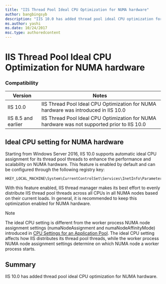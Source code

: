 ```yaml
---
title: "IIS Thread Pool Ideal CPU Optimization for NUMA hardware"
author: bangbingsyb
description: "IIS 10.0 has added thread pool ideal CPU optimization for NUMA hardware, to enhance performance and scalability."
ms.author: yashi
ms.date: 10/24/2017
msc.type: authoredcontent
---
```

IIS Thread Pool Ideal CPU Optimization for NUMA hardware
====================

### Compatibility

| Version | Notes |
| --- | --- |
| IIS 10.0 | IIS Thread Pool Ideal CPU Optimization for NUMA hardware was introduced in IIS 10.0 |
| IIS 8.5 and earlier | IIS Thread Pool Ideal CPU Optimization for NUMA hardware was not supported prior to IIS 10.0 |

## Ideal CPU setting for NUMA hardware

Starting from Windows Server 2016, IIS 10.0 supports automatic ideal CPU assignment for its thread pool threads to enhance the performance and scalability on NUMA hardware. This feature is enabled by default and can be configured through the following registry key:

```
HKEY_LOCAL_MACHINE\System\CurrentControlSet\Services\InetInfo\Parameters\ThreadPoolUseIdealCpu
```

With this feature enabled, IIS thread manager makes its best effort to evenly distribute IIS thread pool threads across all CPUs in all NUMA nodes based on their current loads. In general, it is recommended to keep this optimization enabled for NUMA hardware.

> [!NOTE]
> The ideal CPU setting is different from the worker process NUMA node assignment settings (numaNodeAssignment and numaNodeAffinityMode) introduced in [CPU Settings for an Application Pool](https://www.iis.net/configreference/system.applicationhost/applicationpools/add/cpu). The ideal CPU setting affects how IIS distributes its thread pool threads, while the worker process NUMA node assignment settings determine on which NUMA node a worker process starts.

## Summary

IIS 10.0 has added thread pool ideal CPU optimization for NUMA hardware.

